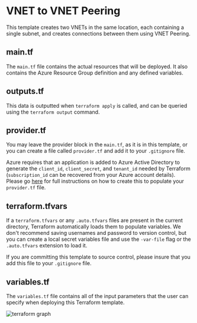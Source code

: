 # VNET to VNET Peering

This template creates two VNETs in the same location, each containing a single subnet, and creates connections between them using VNET Peering.

## main.tf
The `main.tf` file contains the actual resources that will be deployed. It also contains the Azure Resource Group definition and any defined variables.

## outputs.tf
This data is outputted when `terraform apply` is called, and can be queried using the `terraform output` command.

## provider.tf
You may leave the provider block in the `main.tf`, as it is in this template, or you can create a file called `provider.tf` and add it to your `.gitignore` file.

Azure requires that an application is added to Azure Active Directory to generate the `client_id`, `client_secret`, and `tenant_id` needed by Terraform (`subscription_id` can be recovered from your Azure account details). Please go [here](https://www.terraform.io/docs/providers/azurerm/) for full instructions on how to create this to populate your `provider.tf` file.

## terraform.tfvars
If a `terraform.tfvars` or any `.auto.tfvars` files are present in the current directory, Terraform automatically loads them to populate variables. We don't recommend saving usernames and password to version control, but you can create a local secret variables file and use the `-var-file` flag or the `.auto.tfvars` extension to load it.

If you are committing this template to source control, please insure that you add this file to your `.gitignore` file.

## variables.tf
The `variables.tf` file contains all of the input parameters that the user can specify when deploying this Terraform template.

![`terraform graph`](/examples/azure-vnet-to-vnet-peering/graph.png)
